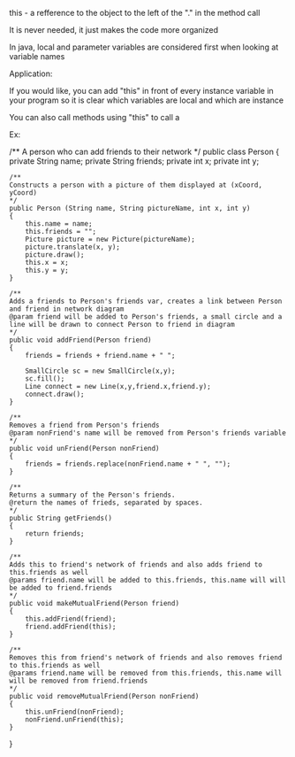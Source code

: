 this - a refference to the object to the left of the "." in the method call

It is never needed, it just makes the code more organized

In java, local and parameter variables are considered first when looking at variable names


Application:

If you would like, you can add "this" in front of every instance variable in your program so it is clear which variables are local and which are instance

You can also call methods using "this" to call a

Ex:

/**
    A person who can add friends to their network
*/
public class Person
{
    private String name;
    private String friends;
    private int x;
    private int y;

    /**
    Constructs a person with a picture of them displayed at (xCoord, yCoord)
    */
    public Person (String name, String pictureName, int x, int y)
    {
        this.name = name;
        this.friends = "";
        Picture picture = new Picture(pictureName);
        picture.translate(x, y);
        picture.draw();
        this.x = x;
        this.y = y;
    }

    /**
    Adds a friends to Person's friends var, creates a link between Person and friend in network diagram
    @param friend will be added to Person's friends, a small circle and a line will be drawn to connect Person to friend in diagram
    */
    public void addFriend(Person friend)
    {
        friends = friends + friend.name + " ";

        SmallCircle sc = new SmallCircle(x,y);
        sc.fill();
        Line connect = new Line(x,y,friend.x,friend.y);
        connect.draw();
    }

    /**
    Removes a friend from Person's friends
    @param nonFriend's name will be removed from Person's friends variable
    */
    public void unFriend(Person nonFriend)
    {
        friends = friends.replace(nonFriend.name + " ", "");
    }

    /**
    Returns a summary of the Person's friends.
    @return the names of frieds, separated by spaces.
    */
    public String getFriends()
    {
        return friends;
    }

    /**
    Adds this to friend's network of friends and also adds friend to this.friends as well
    @params friend.name will be added to this.friends, this.name will will be added to friend.friends
    */
    public void makeMutualFriend(Person friend)
    {
        this.addFriend(friend);
        friend.addFriend(this);
    }

    /**
    Removes this from friend's network of friends and also removes friend to this.friends as well
    @params friend.name will be removed from this.friends, this.name will will be removed from friend.friends
    */
    public void removeMutualFriend(Person nonFriend)
    {
        this.unFriend(nonFriend);
        nonFriend.unFriend(this);
    }
}